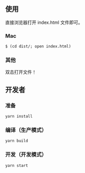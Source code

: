 ## 使用

直接浏览器打开 index.html 文件即可。


### Mac

```text
$ (cd dist/; open index.html)
```

### 其他

双击打开文件！


## 开发者

### 准备

```shell
yarn install
```

### 编译（生产模式）

```shell
yarn build
```

### 开发（开发模式）

```shell
yarn start
```

